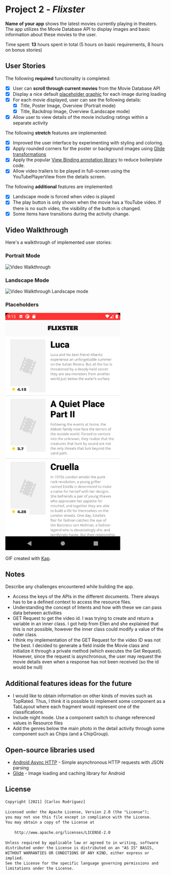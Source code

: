# Project 2 - *Flixster*

**Name of your app** shows the latest movies currently playing in theaters. The app utilizes the Movie Database API to display images and basic information about these movies to the user.

Time spent: **13** hours spent in total (5 hours on basic requirements, 8 hours on bonus stories)

## User Stories

The following **required** functionality is completed:

* [x] User can **scroll through current movies** from the Movie Database API
* [x] Display a nice default [placeholder graphic](https://guides.codepath.org/android/Displaying-Images-with-the-Glide-Library#advanced-usage) for each image during loading
* [x] For each movie displayed, user can see the following details:
  * [x] Title, Poster Image, Overview (Portrait mode)
  * [x] Title, Backdrop Image, Overview (Landscape mode)
* [x] Allow user to view details of the movie including ratings within a separate activity

The following **stretch** features are implemented:

* [x] Improved the user interface by experimenting with styling and coloring.
* [x] Apply rounded corners for the poster or background images using [Glide transformations](https://guides.codepath.org/android/Displaying-Images-with-the-Glide-Library#transformations)
* [x] Apply the popular [View Binding annotation library](http://guides.codepath.org/android/Reducing-View-Boilerplate-with-ViewBinding) to reduce boilerplate code.
* [x] Allow video trailers to be played in full-screen using the YouTubePlayerView from the details screen.

The following **additional** features are implemented:

* [x] Landscape mode is forced when video is played
* [x] The play button is only shown when the movie has a YouTube video. If there is no such video, the visibility of the button is changed.
* [x] Some items have transitions during the activity change. 

## Video Walkthrough

Here's a walkthrough of implemented user stories:

### Portrait Mode
<img src='walkthrough.gif' title='Video Walkthrough' width='360px' alt='Video Walkthrough' />

### Landscape Mode
<img src='walkthrough_land.gif' title='Video Walkthrough in Landscape mode' width='720px' alt='Video Walkthrough Landscape mode' />

### Placeholders
<img src='placeholders.png' title='Placeholder' width='360px' alt='Placeholders' />

GIF created with [Kap](https://getkap.co/).

## Notes

Describe any challenges encountered while building the app.

* Access the keys of the APIs in the different documents. There always has to be a defined context to access the resource files.
* Understanding the concept of Intents and how with these we can pass data between activities
* GET Request to get the video id. I was trying to create and return a variable in an inner class. I got help from Ellen and she explained that this is not possible, however the inner class could modify a value of the outer class.
* I think my implementation of the GET Request for the video ID was not the best. I decided to generate a field inside the Movie class and initialize it through a private method (which executes the Get Request). However, since the request is asynchronous, the user may request the movie details even when a response has not been received (so the id would be null)

## Additional features ideas for the future

* I would like to obtain information on other kinds of movies such as TopRated. Thus, I think it is possible to implement some component as a TabLayout where each fragment would represent one of the classifications.
* Include night mode. Use a component switch to change referenced values in Resource files
* Add the genres below the main photo in the detail activity through some component such as Chips (and a ChipGroup).

## Open-source libraries used

- [Android Async HTTP](https://github.com/loopj/android-async-http) - Simple asynchronous HTTP requests with JSON parsing
- [Glide](https://github.com/bumptech/glide) - Image loading and caching library for Android

## License

    Copyright [2021] [Carlos Rodríguez]

    Licensed under the Apache License, Version 2.0 (the "License");
    you may not use this file except in compliance with the License.
    You may obtain a copy of the License at

        http://www.apache.org/licenses/LICENSE-2.0

    Unless required by applicable law or agreed to in writing, software
    distributed under the License is distributed on an "AS IS" BASIS,
    WITHOUT WARRANTIES OR CONDITIONS OF ANY KIND, either express or implied.
    See the License for the specific language governing permissions and
    limitations under the License.
